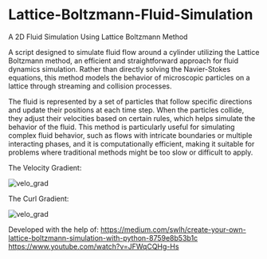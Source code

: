# Lattice-Boltzmann-Fluid-Simulation
A 2D Fluid Simulation Using Lattice Boltzmann Method

A script designed to simulate fluid flow around a cylinder utilizing the Lattice Boltzmann method, an efficient and straightforward approach for fluid dynamics simulation. Rather than directly solving the Navier-Stokes equations, this method models the behavior of microscopic particles on a lattice through streaming and collision processes.

The fluid is represented by a set of particles that follow specific directions and update their positions at each time step. When the particles collide, they adjust their velocities based on certain rules, which helps simulate the behavior of the fluid. This method is particularly useful for simulating complex fluid behavior, such as flows with intricate boundaries or multiple interacting phases, and it is computationally efficient, making it suitable for problems where traditional methods might be too slow or difficult to apply.

The Velocity Gradient:

![velo_grad](https://github.com/user-attachments/assets/08b555a1-5dd4-4c61-b510-246fba2877b9)

The Curl Gradient:

![velo_grad](https://github.com/user-attachments/assets/dcce8200-1854-48b5-b20a-020ddd4671a5)


Developed with the help of:
https://medium.com/swlh/create-your-own-lattice-boltzmann-simulation-with-python-8759e8b53b1c
https://www.youtube.com/watch?v=JFWqCQHg-Hs
